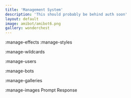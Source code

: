 ```yaml
---
title: 'Management System'
description: 'This should probably be behind auth soon'
layout: default
image: amibot/amibot6.png
gallery: wonderchest
---
```


:manage-effects
:manage-styles

:manage-wildcards

:manage-users

:manage-bots

:manage-galleries

:manage-images
Prompt
Response
